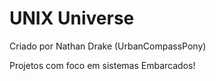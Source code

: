 # UNIX Universe
Criado por Nathan Drake (UrbanCompassPony)

Projetos com foco em sistemas Embarcados!
